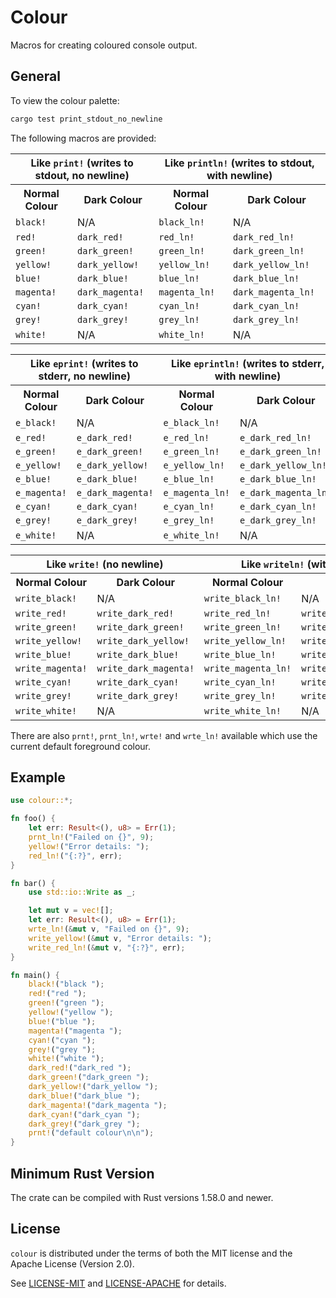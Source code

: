 # Colour

Macros for creating coloured console output.

## General

To view the colour palette:

```sh
cargo test print_stdout_no_newline
```

The following macros are provided:

<table>
  <tr>
    <th colspan="2">Like <code>print!</code> (writes to stdout, no newline)</th>
    <th colspan="2">Like <code>println!</code> (writes to stdout, with newline)</th>
  </tr>
  <tr>
    <th>Normal Colour</th>
    <th>Dark Colour</th>
    <th>Normal Colour</th>
    <th>Dark Colour</th>
  </tr>
  <tr>
    <td><code>black!</code></td>
    <td>N/A</td>
    <td><code>black_ln!</code></td>
    <td>N/A</td>
  </tr>
  <tr>
    <td><code>red!</code></td>
    <td><code>dark_red!</code></td>
    <td><code>red_ln!</code></td>
    <td><code>dark_red_ln!</code></td>
  </tr>
  <tr>
    <td><code>green!</code></td>
    <td><code>dark_green!</code></td>
    <td><code>green_ln!</code></td>
    <td><code>dark_green_ln!</code></td>
  </tr>
  <tr>
    <td><code>yellow!</code></td>
    <td><code>dark_yellow!</code></td>
    <td><code>yellow_ln!</code></td>
    <td><code>dark_yellow_ln!</code></td>
  </tr>
  <tr>
    <td><code>blue!</code></td>
    <td><code>dark_blue!</code></td>
    <td><code>blue_ln!</code></td>
    <td><code>dark_blue_ln!</code></td>
  </tr>
  <tr>
    <td><code>magenta!</code></td>
    <td><code>dark_magenta!</code></td>
    <td><code>magenta_ln!</code></td>
    <td><code>dark_magenta_ln!</code></td>
  </tr>
  <tr>
    <td><code>cyan!</code></td>
    <td><code>dark_cyan!</code></td>
    <td><code>cyan_ln!</code></td>
    <td><code>dark_cyan_ln!</code></td>
  </tr>
  <tr>
    <td><code>grey!</code></td>
    <td><code>dark_grey!</code></td>
    <td><code>grey_ln!</code></td>
    <td><code>dark_grey_ln!</code></td>
  </tr>
  <tr>
    <td><code>white!</code></td>
    <td>N/A</td>
    <td><code>white_ln!</code></td>
    <td>N/A</td>
  </tr>
</table>

<table>
  <tr>
    <th colspan="2">Like <code>eprint!</code> (writes to stderr, no newline)</th>
    <th colspan="2">Like <code>eprintln!</code> (writes to stderr, with newline)</th>
  </tr>
  <tr>
    <th>Normal Colour</th>
    <th>Dark Colour</th>
    <th>Normal Colour</th>
    <th>Dark Colour</th>
  </tr>
  <tr>
    <td><code>e_black!</code></td>
    <td>N/A</td>
    <td><code>e_black_ln!</code></td>
    <td>N/A</td>
  </tr>
  <tr>
    <td><code>e_red!</code></td>
    <td><code>e_dark_red!</code></td>
    <td><code>e_red_ln!</code></td>
    <td><code>e_dark_red_ln!</code></td>
  </tr>
  <tr>
    <td><code>e_green!</code></td>
    <td><code>e_dark_green!</code></td>
    <td><code>e_green_ln!</code></td>
    <td><code>e_dark_green_ln!</code></td>
  </tr>
  <tr>
    <td><code>e_yellow!</code></td>
    <td><code>e_dark_yellow!</code></td>
    <td><code>e_yellow_ln!</code></td>
    <td><code>e_dark_yellow_ln!</code></td>
  </tr>
  <tr>
    <td><code>e_blue!</code></td>
    <td><code>e_dark_blue!</code></td>
    <td><code>e_blue_ln!</code></td>
    <td><code>e_dark_blue_ln!</code></td>
  </tr>
  <tr>
    <td><code>e_magenta!</code></td>
    <td><code>e_dark_magenta!</code></td>
    <td><code>e_magenta_ln!</code></td>
    <td><code>e_dark_magenta_ln!</code></td>
  </tr>
  <tr>
    <td><code>e_cyan!</code></td>
    <td><code>e_dark_cyan!</code></td>
    <td><code>e_cyan_ln!</code></td>
    <td><code>e_dark_cyan_ln!</code></td>
  </tr>
  <tr>
    <td><code>e_grey!</code></td>
    <td><code>e_dark_grey!</code></td>
    <td><code>e_grey_ln!</code></td>
    <td><code>e_dark_grey_ln!</code></td>
  </tr>
  <tr>
    <td><code>e_white!</code></td>
    <td>N/A</td>
    <td><code>e_white_ln!</code></td>
    <td>N/A</td>
  </tr>
</table>

<table>
  <tr>
    <th colspan="2">Like <code>write!</code> (no newline)</th>
    <th colspan="2">Like <code>writeln!</code> (with newline)</th>
  </tr>
  <tr>
    <th>Normal Colour</th>
    <th>Dark Colour</th>
    <th>Normal Colour</th>
    <th>Dark Colour</th>
  </tr>
  <tr>
    <td><code>write_black!</code></td>
    <td>N/A</td>
    <td><code>write_black_ln!</code></td>
    <td>N/A</td>
  </tr>
  <tr>
    <td><code>write_red!</code></td>
    <td><code>write_dark_red!</code></td>
    <td><code>write_red_ln!</code></td>
    <td><code>write_dark_red_ln!</code></td>
  </tr>
  <tr>
    <td><code>write_green!</code></td>
    <td><code>write_dark_green!</code></td>
    <td><code>write_green_ln!</code></td>
    <td><code>write_dark_green_ln!</code></td>
  </tr>
  <tr>
    <td><code>write_yellow!</code></td>
    <td><code>write_dark_yellow!</code></td>
    <td><code>write_yellow_ln!</code></td>
    <td><code>write_dark_yellow_ln!</code></td>
  </tr>
  <tr>
    <td><code>write_blue!</code></td>
    <td><code>write_dark_blue!</code></td>
    <td><code>write_blue_ln!</code></td>
    <td><code>write_dark_blue_ln!</code></td>
  </tr>
  <tr>
    <td><code>write_magenta!</code></td>
    <td><code>write_dark_magenta!</code></td>
    <td><code>write_magenta_ln!</code></td>
    <td><code>write_dark_magenta_ln!</code></td>
  </tr>
  <tr>
    <td><code>write_cyan!</code></td>
    <td><code>write_dark_cyan!</code></td>
    <td><code>write_cyan_ln!</code></td>
    <td><code>write_dark_cyan_ln!</code></td>
  </tr>
  <tr>
    <td><code>write_grey!</code></td>
    <td><code>write_dark_grey!</code></td>
    <td><code>write_grey_ln!</code></td>
    <td><code>write_dark_grey_ln!</code></td>
  </tr>
  <tr>
    <td><code>write_white!</code></td>
    <td>N/A</td>
    <td><code>write_white_ln!</code></td>
    <td>N/A</td>
  </tr>
</table>

There are also `prnt!`, `prnt_ln!`, `wrte!` and `wrte_ln!` available which use the current default
foreground colour.

## Example

```rust
use colour::*;

fn foo() {
    let err: Result<(), u8> = Err(1);
    prnt_ln!("Failed on {}", 9);
    yellow!("Error details: ");
    red_ln!("{:?}", err);
}

fn bar() {
    use std::io::Write as _;

    let mut v = vec![];
    let err: Result<(), u8> = Err(1);
    wrte_ln!(&mut v, "Failed on {}", 9);
    write_yellow!(&mut v, "Error details: ");
    write_red_ln!(&mut v, "{:?}", err);
}

fn main() {
    black!("black ");
    red!("red ");
    green!("green ");
    yellow!("yellow ");
    blue!("blue ");
    magenta!("magenta ");
    cyan!("cyan ");
    grey!("grey ");
    white!("white ");
    dark_red!("dark_red ");
    dark_green!("dark_green ");
    dark_yellow!("dark_yellow ");
    dark_blue!("dark_blue ");
    dark_magenta!("dark_magenta ");
    dark_cyan!("dark_cyan ");
    dark_grey!("dark_grey ");
    prnt!("default colour\n\n");
}
```

## Minimum Rust Version

The crate can be compiled with Rust versions 1.58.0 and newer.

##  License

`colour` is distributed under the terms of both the MIT license and the Apache License (Version 2.0).

See [LICENSE-MIT](LICENSE-MIT) and [LICENSE-APACHE](LICENSE-APACHE) for details.
